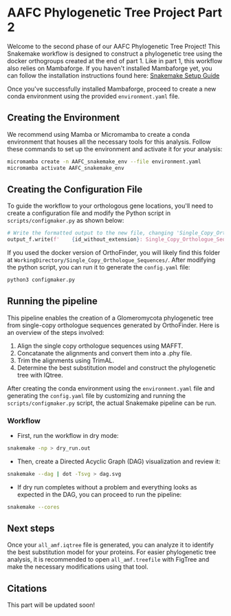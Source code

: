 # AAFC Phylogenetic Tree Project Part 2

Welcome to the second phase of our AAFC Phylogenetic Tree Project! This Snakemake workflow is designed to construct a phylogenetic tree using the docker orthogroups created at the end of part 1. Like in part 1, this workflow also relies on Mambaforge. If you haven't installed Mambaforge yet, you can follow the installation instructions found here: [Snakemake Setup Guide](<https://snakemake.readthedocs.io/en/stable/tutorial/setup.html>)

Once you've successfully installed Mambaforge, proceed to create a new conda environment using the provided ```environment.yaml``` file.

## Creating the Environment

We recommend using Mamba or Micromamba to create a conda environment that houses all the necessary tools for this analysis. Follow these commands to set up the environment and activate it for your analysis:

```bash
micromamba create -n AAFC_snakemake_env --file environment.yaml
micromamba activate AAFC_snakemake_env
```

## Creating the Configuration File

To guide the workflow to your orthologous gene locations, you'll need to create a configuration file and modify the Python script in ```scripts/configmaker.py``` as shown below:

```python
# Write the formatted output to the new file, changing 'Single_Copy_Orthologue_Sequences/' to match your sequence directory.
output_f.write(f'    {id_without_extension}: Single_Copy_Orthologue_Sequences/{line}')
```

If you used the docker version of OrthoFinder, you will likely find this folder at ```WorkingDirectory/Single_Copy_Orthologue_Sequences/```. After modifying the python script, you can run it to generate the ```config.yaml``` file:

```python
python3 configmaker.py
```

## Running the pipeline

This pipeline enables the creation of a Glomeromycota phylogenetic tree from single-copy orthologue sequences generated by OrthoFinder. Here is an overview of the steps involved:

1. Align the single copy orthologue sequences using MAFFT.
2. Concatanate the alignments and convert them into a .phy file.
3. Trim the alignments using TrimAL.
4. Determine the best substitution model and construct the phylogenetic tree with IQtree.

After creating the conda environment using the ```environment.yaml``` file and generating the ```config.yaml``` file by customizing and running the ```scripts/configmaker.py``` script, the actual Snakemake pipeline can be run.

### Workflow

- First, run the workflow in dry mode:

```bash
snakemake -np > dry_run.out
```

- Then, create a Directed Acyclic Graph (DAG) visualization and review it:

```bash
snakemake --dag | dot -Tsvg > dag.svg
```

- If dry run completes without a problem and everything looks as expected in the DAG, you can proceed to run the pipeline:

```bash
snakemake --cores
```

## Next steps

Once your ```all_amf.iqtree``` file is generated, you can analyze it to identify the best substitution model for your proteins. For easier phylogenetic tree analysis, it is recommended to open ```all_amf.treefile``` with FigTree and make the necessary modifications using that tool.

## Citations

This part will be updated soon!